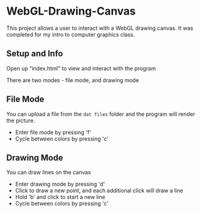 # WebGL-Drawing-Canvas
This project allows a user to interact with a WebGL drawing canvas. It was completed for my intro to computer graphics class.

## Setup and Info
Open up "index.html" to view and interact with the program

There are two modes - file mode, and drawing mode

## File Mode
You can upload a file from the `dat files` folder and the program will render the picture.

- Enter file mode by pressing 'f'
- Cycle between colors by pressing 'c'

## Drawing Mode
You can draw lines on the canvas

- Enter drawing mode by pressing 'd'
- Click to draw a new point, and each additional click will draw a line
- Hold 'b' and click to start a new line
- Cycle between colors by pressing 'c'
